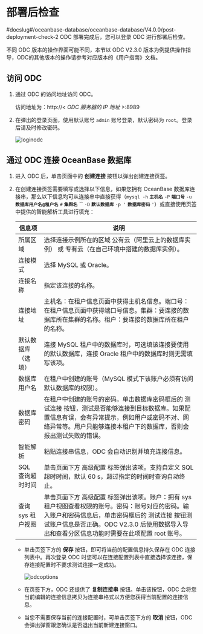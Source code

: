 # 部署后检查
#docslug#/oceanbase-database/oceanbase-database/V4.0.0/post-deployment-check-2
ODC 部署完成后，您可以登录 ODC 进行部署后检查。

不同 ODC 版本的操作界面可能不同，本节以 ODC V2.3.0 版本为例提供操作指导，ODC的其他版本的操作请参考对应版本的《用户指南》文档。

## 访问 ODC

1. 通过 ODC 的访问地址访问 ODC。

   访问地址为：http://\< *ODC 服务器的 IP 地址* \>:8989

2. 在弹出的登录页面，使用默认账号 `admin` 账号登录，默认密码为 `root`。登录后请及时修改密码。

   ![loginodc](https://help-static-aliyun-doc.aliyuncs.com/assets/img/zh-CN/2156899061/p210381.png)

## 通过 ODC 连接 OceanBase 数据库

1. 进入 ODC 后，单击页面中的 **创建连接** 按钮以弹出创建连接页签。

2. 在创建连接页签需要填写或选择以下信息，如果您拥有 OceanBase 数据库连接串，那么以下信息均可从连接串中直接获得（`mysql -h` **`主机名`** `-P` **`端口号`** `-u` **`数据库用户名@租户名`** `#` **`集群名`** **``** `-D` **`默认数据库`** `-p '` **`数据库密码`** `'`）或直接使用页签中提供的智能解析工具进行填充：

   |     信息项     |                                                                   说明                                                                    |
   |-------------|-----------------------------------------------------------------------------------------------------------------------------------------|
   | 所属区域        | 选择连接示例所在的区域 公有云（阿里云上的数据库实例） 或 专有云（在自己环境中搭建的数据库实例）。                                                                                      |
   | 连接模式        | 选择 MySQL 或 Oracle。                                                                                                                      |
   | 连接名称        | 指定该连接的名称。                                                                                                                               |
   | 连接地址        | 主机名：在租户信息页面中获得主机名信息。端口号：在租户信息页面中获得端口号信息。集群：要连接的数据库所在集群的名称。租户：要连接的数据库所在租户的名称。                                                            |
   | 默认数据库（选填）   | 连接 MySQL 租户中的数据库时，可选填该连接要使用的默认数据库，连接 Oracle 租户中的数据库时则无需填写该项。                                                                            |
   | 数据库用户名      | 在租户中创建的账号（MySQL 模式下该账户必须有访问默认数据库的权限）。                                                                                                   |
   | 数据库密码       | 在租户中创建的账号的密码。单击数据库密码框后的 测试连接 按钮，测试是否能够连接到目标数据库。如果配置信息有误，会有异常提示，例如用户或密码不对、网络异常等。用户只能够连接本租户下的数据库，否则会报出测试失败的错误。                            |
   | 智能解析        | 粘贴连接串信息，ODC 会自动识别并填充连接信息。                                                                                                               |
   | SQL 查询超时时间  | 单击页面下方 高级配置 标签弹出该项。支持自定义 SQL 超时时间，默认 60 s，超过指定的时间时查询自动终止。                                                                               |
   | 查询 sys 租户视图 | 单击页面下方 高级配置 标签弹出该项。账户：拥有 sys 租户视图查看权限的账号。密码：账号对应的密码。输入账户和密码信息后，单击密码框后的 测试连接 按钮测试账户信息是否正确。ODC V2.3.0 后使用数据导入导出和查看分区信息功能时需要在此项配置 root 账号。 |

   * 单击页签下方的 **保存** 按钮，即可将当前的配置信息持久保存在 ODC 连接列表中。再次登录 ODC 时您可以在连接配置列表中直接选择该连接，保存连接配置时不要求测试连接一定成功。

     ![odcoptions](https://help-static-aliyun-doc.aliyuncs.com/assets/img/zh-CN/2156899061/p210524.png)

   * 在页签下方，ODC 还提供了 **复制连接串** 按钮。单击该按钮，ODC 会将您当前编辑的连接信息拷贝为连接串格式以方便您获得当前配置的连接信息。

   * 当您不需要保存当前的连接配置时，可单击页签下方的 **取消** 按钮，ODC 会弹出弹窗跟您确认是否退出当前新建连接窗口。
